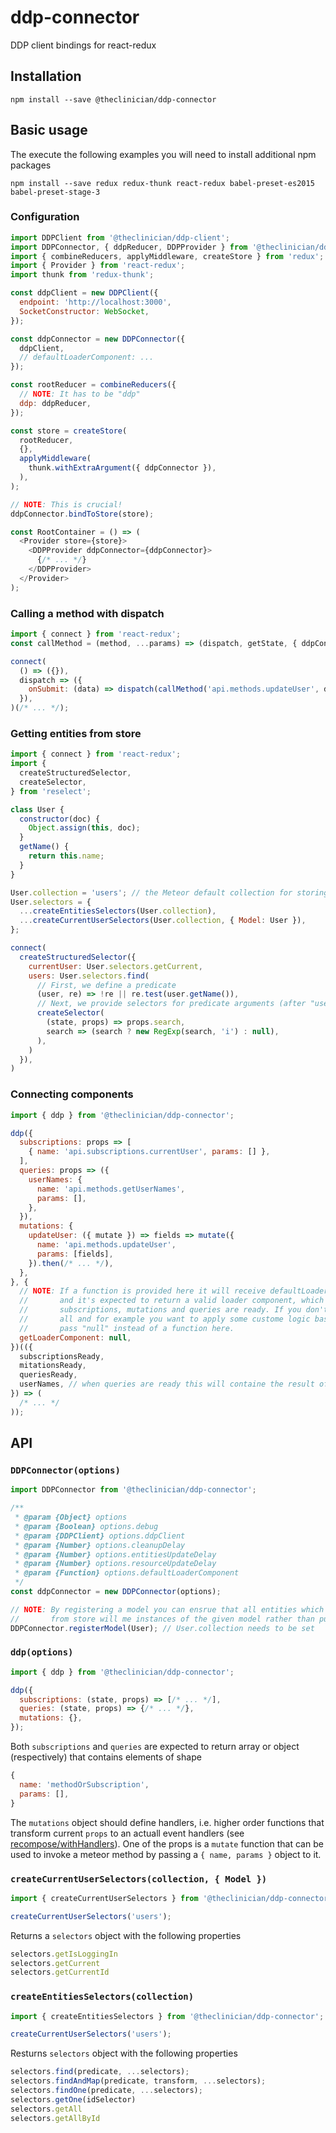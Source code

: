 # ddp-connector

DDP client bindings for react-redux

## Installation

```
npm install --save @theclinician/ddp-connector
```

## Basic usage

The execute the following examples you will need to install additional npm packages
```
npm install --save redux redux-thunk react-redux babel-preset-es2015 babel-preset-stage-3
```

### Configuration
```javascript
import DDPClient from '@theclinician/ddp-client';
import DDPConnector, { ddpReducer, DDPProvider } from '@theclinician/ddp-connector';
import { combineReducers, applyMiddleware, createStore } from 'redux';
import { Provider } from 'react-redux';
import thunk from 'redux-thunk';

const ddpClient = new DDPClient({
  endpoint: 'http://localhost:3000',
  SocketConstructor: WebSocket,
});

const ddpConnector = new DDPConnector({
  ddpClient,
  // defaultLoaderComponent: ...
});

const rootReducer = combineReducers({
  // NOTE: It has to be "ddp"
  ddp: ddpReducer,
});

const store = createStore(
  rootReducer,
  {},
  applyMiddleware(
    thunk.withExtraArgument({ ddpConnector }),
  ),
);

// NOTE: This is crucial!
ddpConnector.bindToStore(store);

const RootContainer = () => (
  <Provider store={store}>
    <DDPProvider ddpConnector={ddpConnector}>
      {/* ... */}
    </DDPProvider>
  </Provider>
);
```

### Calling a method with dispatch

```javascript
import { connect } from 'react-redux';
const callMethod = (method, ...params) => (dispatch, getState, { ddpConnector }) => ddpConnector.apply(name, params);

connect(
  () => ({}),
  dispatch => ({
    onSubmit: (data) => dispatch(callMethod('api.methods.updateUser', data)),
  }),
)(/* ... */);
```

### Getting entities from store
```javascript
import { connect } from 'react-redux';
import {
  createStructuredSelector,
  createSelector,
} from 'reselect';

class User {
  constructor(doc) {
    Object.assign(this, doc);
  }
  getName() {
    return this.name;
  }
}

User.collection = 'users'; // the Meteor default collection for storing users
User.selectors = {
  ...createEntitiesSelectors(User.collection),
  ...createCurrentUserSelectors(User.collection, { Model: User }),
};

connect(
  createStructuredSelector({
    currentUser: User.selectors.getCurrent,
    users: User.selectors.find(
      // First, we define a predicate
      (user, re) => !re || re.test(user.getName()),
      // Next, we provide selectors for predicate arguments (after "user")
      createSelector(
        (state, props) => props.search,
        search => (search ? new RegExp(search, 'i') : null),
      ),
    )
  }),
)
```

### Connecting components

```javascript
import { ddp } from '@theclinician/ddp-connector';

ddp({
  subscriptions: props => [
    { name: 'api.subscriptions.currentUser', params: [] },
  ],
  queries: props => ({
    userNames: {
      name: 'api.methods.getUserNames',
      params: [],
    },
  }),
  mutations: {
    updateUser: ({ mutate }) => fields => mutate({
      name: 'api.methods.updateUser',
      params: [fields],
    }).then(/* ... */),
  },
}, {
  // NOTE: If a function is provided here it will receive defaultLoaderComponent as the first parameter
  //       and it's expected to return a valid loader component, which will be rendered until all
  //       subscriptions, mutations and queries are ready. If you don't want loader to be displayed at
  //       all and for example you want to apply some custome logic based on the current subscriptions status,
  //       pass "null" instead of a function here.
  getLoaderComponent: null,
})(({
  subscriptionsReady,
  mitationsReady,
  queriesReady,
  userNames, // when queries are ready this will containe the result of method call
}) => (
  /* ... */
));
```

## API

### `DDPConnector(options)`

```javascript
import DDPConnector from '@theclinician/ddp-connector';

/**
 * @param {Object} options
 * @param {Boolean} options.debug
 * @param {DDPClient} options.ddpClient
 * @param {Number} options.cleanupDelay
 * @param {Number} options.entitiesUpdateDelay
 * @param {Number} options.resourceUpdateDelay
 * @param {Function} options.defaultLoaderComponent
 */
const ddpConnector = new DDPConnector(options);

// NOTE: By registering a model you can ensrue that all entities which you receive
//       from store will me instances of the given model rather than pure js objects.
DDPConnector.registerModel(User); // User.collection needs to be set
```

### `ddp(options)`

```javascript
import { ddp } from '@theclinician/ddp-connector';

ddp({
  subscriptions: (state, props) => [/* ... */],
  queries: (state, props) => {/* ... */},
  mutations: {},
});
```

Both `subscriptions` and `queries` are expected to return array or object (respectively) that contains elements of shape
```javascript
{
  name: 'methodOrSubscription',
  params: [],
}
```
The `mutations` object should define handlers, i.e. higher order functions that transform current `props` to an actuall event handlers
(see [recompose/withHandlers](https://github.com/acdlite/recompose/blob/master/docs/API.md#withhandlers)). One of the props is
a `mutate` function that can be used to invoke a meteor method by passing a `{ name, params }` object to it.

### `createCurrentUserSelectors(collection, { Model })`

```javascript
import { createCurrentUserSelectors } from '@theclinician/ddp-connector';

createCurrentUserSelectors('users');
```

Returns a `selectors` object with the following properties
```javascript
selectors.getIsLoggingIn
selectors.getCurrent
selectors.getCurrentId
```

### `createEntitiesSelectors(collection)`

```javascript
import { createEntitiesSelectors } from '@theclinician/ddp-connector';

createCurrentUserSelectors('users');
```

Resturns `selectors` object with the following properties
```javascript
selectors.find(predicate, ...selectors);
selectors.findAndMap(predicate, transform, ...selectors);
selectors.findOne(predicate, ...selectors);
selectors.getOne(idSelector)
selectors.getAll
selectors.getAllById
```
